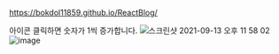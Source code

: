 https://bokdol11859.github.io/ReactBlog/

아이콘 클릭하면 숫자가 1씩 증가합니다.
![스크린샷 2021-09-13 오후 11 58 02](https://user-images.githubusercontent.com/80627536/133107354-a83e8b37-ce1c-4927-a837-a8b59662fca2.png)
![image](https://user-images.githubusercontent.com/80627536/133107524-ec01c0ef-1f18-4c36-9ba1-3514a6df1e32.png)

